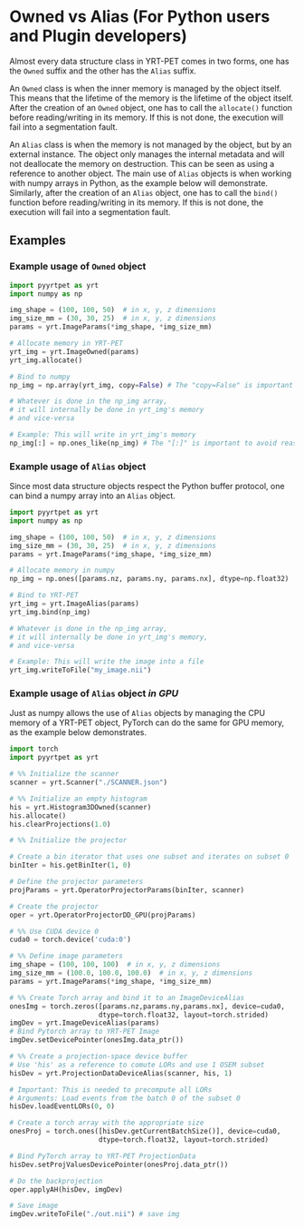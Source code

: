 # Owned vs Alias (For Python users and Plugin developers)

Almost every data structure class in YRT-PET comes in two forms, one has the
`Owned` suffix and the other has the `Alias` suffix.

An `Owned` class is when the inner memory is managed by the object itself.
This means that the lifetime of the memory is the lifetime of the object itself.
After the creation of an `Owned` object, one has to call the `allocate()`
function before reading/writing in its memory. If this is not done, the
execution will fail into a segmentation fault.

An `Alias` class is when the memory is not managed by the object, but by an
external instance. The object only manages the internal metadata and will not
deallocate the memory on destruction. This can be seen as using a reference to
another object. The main use of `Alias` objects is when working with numpy
arrays in Python, as the example below will demonstrate. Similarly, after the
creation of an `Alias` object, one has to call the `bind()` function before
reading/writing in its memory. If this is not done, the execution will fail
into a segmentation fault.

## Examples

### Example usage of `Owned` object
```python
import pyyrtpet as yrt
import numpy as np

img_shape = (100, 100, 50)  # in x, y, z dimensions
img_size_mm = (30, 30, 25)  # in x, y, z dimensions
params = yrt.ImageParams(*img_shape, *img_size_mm)

# Allocate memory in YRT-PET
yrt_img = yrt.ImageOwned(params)
yrt_img.allocate()

# Bind to numpy
np_img = np.array(yrt_img, copy=False) # The "copy=False" is important

# Whatever is done in the np_img array,
# it will internally be done in yrt_img's memory
# and vice-versa

# Example: This will write in yrt_img's memory
np_img[:] = np.ones_like(np_img) # The "[:]" is important to avoid reassignment
```

### Example usage of `Alias` object
Since most data structure objects respect the Python buffer protocol, one can
bind a numpy array into an `Alias` object.
```python
import pyyrtpet as yrt
import numpy as np

img_shape = (100, 100, 50)  # in x, y, z dimensions
img_size_mm = (30, 30, 25)  # in x, y, z dimensions
params = yrt.ImageParams(*img_shape, *img_size_mm)

# Allocate memory in numpy
np_img = np.ones([params.nz, params.ny, params.nx], dtype=np.float32)

# Bind to YRT-PET
yrt_img = yrt.ImageAlias(params)
yrt_img.bind(np_img)

# Whatever is done in the np_img array,
# it will internally be done in yrt_img's memory,
# and vice-versa

# Example: This will write the image into a file
yrt_img.writeToFile("my_image.nii")
```

### Example usage of `Alias` object *in GPU*
Just as numpy allows the use of `Alias` objects by managing the CPU memory of a
YRT-PET object, PyTorch can do the same for GPU memory, as the example below
demonstrates.
```python
import torch
import pyyrtpet as yrt

# %% Initialize the scanner
scanner = yrt.Scanner("./SCANNER.json")

# %% Initialize an empty histogram
his = yrt.Histogram3DOwned(scanner)
his.allocate()
his.clearProjections(1.0)

# %% Initialize the projector

# Create a bin iterator that uses one subset and iterates on subset 0
binIter = his.getBinIter(1, 0)

# Define the projector parameters
projParams = yrt.OperatorProjectorParams(binIter, scanner)

# Create the projector
oper = yrt.OperatorProjectorDD_GPU(projParams)

# %% Use CUDA device 0
cuda0 = torch.device('cuda:0')

# %% Define image parameters
img_shape = (100, 100, 100)  # in x, y, z dimensions
img_size_mm = (100.0, 100.0, 100.0)  # in x, y, z dimensions
params = yrt.ImageParams(*img_shape, *img_size_mm)

# %% Create Torch array and bind it to an ImageDeviceAlias
onesImg = torch.zeros([params.nz,params.ny,params.nx], device=cuda0,
                      dtype=torch.float32, layout=torch.strided)
imgDev = yrt.ImageDeviceAlias(params)
# Bind Pytorch array to YRT-PET Image
imgDev.setDevicePointer(onesImg.data_ptr())

# %% Create a projection-space device buffer
# Use 'his' as a reference to comute LORs and use 1 OSEM subset
hisDev = yrt.ProjectionDataDeviceAlias(scanner, his, 1)

# Important: This is needed to precompute all LORs
# Arguments: Load events from the batch 0 of the subset 0
hisDev.loadEventLORs(0, 0)

# Create a torch array with the appropriate size
onesProj = torch.ones([hisDev.getCurrentBatchSize()], device=cuda0,
                      dtype=torch.float32, layout=torch.strided)

# Bind PyTorch array to YRT-PET ProjectionData
hisDev.setProjValuesDevicePointer(onesProj.data_ptr())

# Do the backprojection
oper.applyAH(hisDev, imgDev)

# Save image
imgDev.writeToFile("./out.nii") # save img
```
